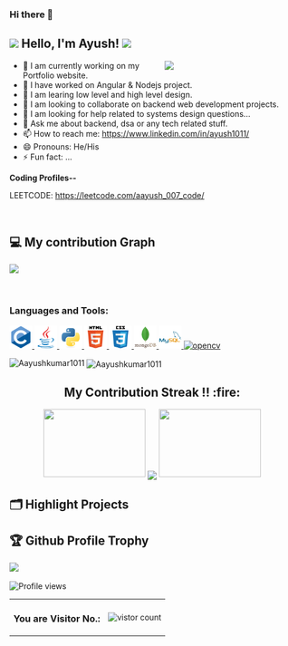 ### Hi there 👋

<h2><img src="https://emojis.slackmojis.com/emojis/images/1531849430/4246/blob-sunglasses.gif?1531849430" width="30"/> Hello, I'm Ayush! <img src="https://media.giphy.com/media/12oufCB0MyZ1Go/giphy.gif" width="50"></h2>
<img align='right' src="https://c.tenor.com/2uyENRmiUt0AAAAC/coding.gif" width="230">


- 🔭 I am currently working on my Portfolio website.
- 🌱 I have worked on Angular & Nodejs project.
- 🌱 I am learing low level and high level design.
- 👯 I am looking to collaborate on backend web development projects.
- 🤔 I am looking for help related to systems design questions...
- 💬 Ask me about backend, dsa or any tech related stuff.
- 📫 How to reach me: https://www.linkedin.com/in/ayush1011/
- 😄 Pronouns: He/His
- ⚡ Fun fact: ...


**Coding Profiles--** 

LEETCODE: https://leetcode.com/aayush_007_code/


<br/>
  
  ## 💻 My contribution Graph
  
   ![](https://activity-graph.herokuapp.com/graph?username=Aayushkumar1011&theme=dracula&hide_border=true&area=true)
 
   <br/>

<h3 align="left">Languages and Tools:</h3>
<p align="left"> <a href="https://www.cprogramming.com/" target="_blank"> <img src="https://raw.githubusercontent.com/devicons/devicon/master/icons/c/c-original.svg" alt="c" width="40" height="40"/> </a> <a href="https://www.java.com" target="_blank"> <img src="https://raw.githubusercontent.com/devicons/devicon/master/icons/java/java-original.svg" alt="java" width="40" height="40"/> </a> <a href="https://www.python.org" target="_blank"> <img src="https://raw.githubusercontent.com/devicons/devicon/master/icons/python/python-original.svg" alt="python" width="40" height="40"/> </a> <a href="https://www.w3.org/html/" target="_blank"> <img src="https://raw.githubusercontent.com/devicons/devicon/master/icons/html5/html5-original-wordmark.svg" alt="html5" width="40" height="40"/> </a> <a href="https://www.w3schools.com/css/" target="_blank"> <img src="https://raw.githubusercontent.com/devicons/devicon/master/icons/css3/css3-original-wordmark.svg" alt="css3" width="40" height="40"/> </a>   <a href="https://www.mongodb.com/" target="_blank"> <img src="https://raw.githubusercontent.com/devicons/devicon/master/icons/mongodb/mongodb-original-wordmark.svg" alt="mongodb" width="40" height="40"/> </a> <a href="https://www.mysql.com/" target="_blank"> <img src="https://raw.githubusercontent.com/devicons/devicon/master/icons/mysql/mysql-original-wordmark.svg" alt="mysql" width="40" height="40"/> </a> <a href="https://opencv.org/" target="_blank"> <img src="https://www.vectorlogo.zone/logos/opencv/opencv-icon.svg" alt="opencv" width="40" height="40"/> </a>   </p>

<p><img align="left" src="https://github-readme-stats.vercel.app/api/top-langs?username=Aayushkumar1011&show_icons=true&locale=en&layout=compact" alt="Aayushkumar1011" /></p>
<p>&nbsp;<img align="center" src="https://github-readme-stats.vercel.app/api?username=Aayushkumar1011&show_icons=true&locale=en" alt="Aayushkumar1011" /></p>


<h2 align="center">My Contribution Streak !! :fire:</h2>

<p align="center">
   <a>
   <img height="120" width="180" src="https://encrypted-tbn0.gstatic.com/images?q=tbn:ANd9GcQ5-f9GRXgXo7orL3l5UAN6OSSnADOZ9DNyHnDQWzeOemB1BCPWmpzcnOr8HxYrs92PGhw&usqp=CAU">
   <img align="center" src="https://github-readme-streak-stats.herokuapp.com/?user=Aayushkumar1011&theme=dark&hide_border=true"/>
   <img height="120" width="180" src="https://encrypted-tbn0.gstatic.com/images?q=tbn:ANd9GcQ5-f9GRXgXo7orL3l5UAN6OSSnADOZ9DNyHnDQWzeOemB1BCPWmpzcnOr8HxYrs92PGhw&usqp=CAU">
   </a>
</p>


## 🗂️ Highlight Projects




<h2>🏆 Github Profile Trophy</h2></a>
<a href="https://github.com/ryo-ma/github-profile-trophy">
  <img width=800 src="https://github-profile-trophy.vercel.app/?username=Aayushkumar1011&column=8&theme=gruvbox&no-frame=true"/>
</a>

 


<!-- [GitHub streak stats](https://github-readme-streak-stats.herokuapp.com/?user=Aayushkumar1011)  -->
<!-- <h2 align="center">My Contribution Streak !! :fire:</h2>  -->


<!-- <p align="center">
  <a href="#">
    <img src="https://github-readme-streak-stats.herokuapp.com/?user=Aayushkumar1011&theme=dark&hide_border=true&background=0D1117&stroke=0000"/>
  </a>
</p> -->

![Profile views](https://gpvc.arturio.dev/Aayushkumar1011)  


<!--
<p align="right"> <img src="https://komarev.com/ghpvc/?username=Aayushkumar1011" alt="Aayushkumar1011" /> </p>-->

<table>
  <tr>
    <td><h3>You are Visitor No.: </h3></td>
    <td><img src="https://profile-counter.glitch.me/Aayushkumar1011/count.svg" alt="vistor count" height="45" /></td>
  </tr>



